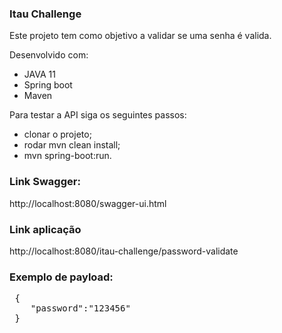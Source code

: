 <h3>Itau Challenge</h3>

Este projeto tem como objetivo a validar se uma senha é valida.

Desenvolvido com:
 * JAVA 11
 * Spring boot
 * Maven 
 
Para testar a API siga os seguintes passos: 
- clonar o projeto;
- rodar mvn clean install; 
- mvn spring-boot:run.
 
<h3>Link Swagger:</h3>
 
 http://localhost:8080/swagger-ui.html
 
 <h3>Link aplicação</h3>
 
 http://localhost:8080/itau-challenge/password-validate 
 
 <h3>Exemplo de payload:</h3>
 <pre>
 {
 	"password":"123456"
 }
 </pre>
